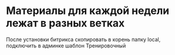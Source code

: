 # Материалы для каждой недели лежат в разных ветках
После установки битрикса скопировать в корень папку local, подключить в админке шаблон Тренировочный